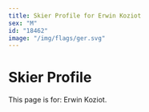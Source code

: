 ```yaml
---
title: Skier Profile for Erwin Koziot
sex: "M"
id: "18462"
image: "/img/flags/ger.svg" 
---
```


# Skier Profile

This page is for: Erwin Koziot.
    